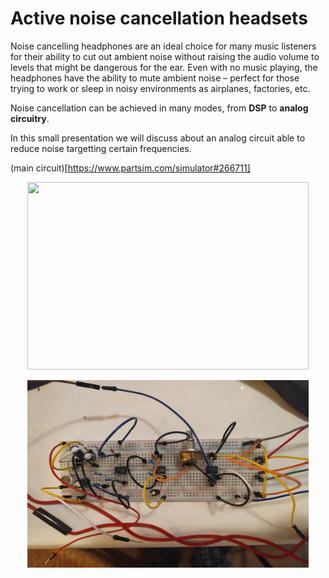 # Active noise cancellation headsets

Noise cancelling headphones are an ideal choice for many music listeners for their ability to cut out ambient noise without raising the audio volume to levels that might be dangerous for the ear. Even with no music playing, the headphones have the ability to mute ambient noise – perfect for those trying to work or sleep in noisy environments as airplanes, factories, etc.

Noise cancellation can be achieved in many modes, from **DSP** to **analog circuitry**.

In this small presentation we will discuss about an analog circuit able to reduce noise targetting certain frequencies.

(main circuit)[https://www.partsim.com/simulator#266711]

<p align ="center" > <img width ="450" height ="300" src = "/schematics.jpg"> </p>
<p align ="center" > <img width ="450" height ="300" src = "/circuit.jpg"> </p>


